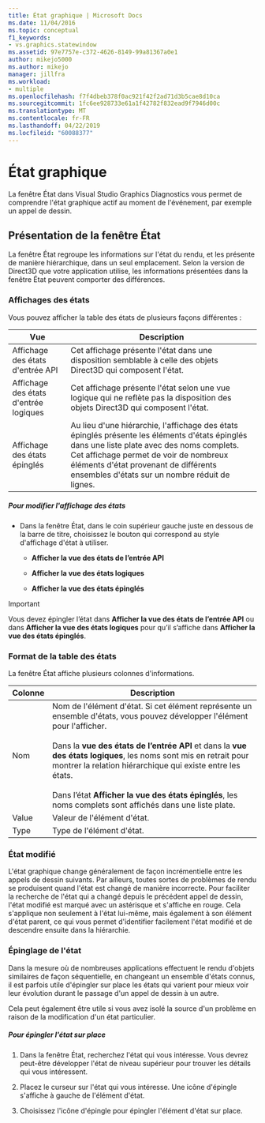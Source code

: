 ```yaml
---
title: État graphique | Microsoft Docs
ms.date: 11/04/2016
ms.topic: conceptual
f1_keywords:
- vs.graphics.statewindow
ms.assetid: 97e7757e-c372-4626-8149-99a81367a0e1
author: mikejo5000
ms.author: mikejo
manager: jillfra
ms.workload:
- multiple
ms.openlocfilehash: f7f4dbeb378f0ac921f42f2ad71d3b5cae8d10ca
ms.sourcegitcommit: 1fc6ee928733e61a1f42782f832ead9f7946d00c
ms.translationtype: MT
ms.contentlocale: fr-FR
ms.lasthandoff: 04/22/2019
ms.locfileid: "60088377"
---
```

# <a name="graphics-state"></a>État graphique
La fenêtre État dans Visual Studio Graphics Diagnostics vous permet de comprendre l'état graphique actif au moment de l'événement, par exemple un appel de dessin.

## <a name="understanding-the-state-window"></a>Présentation de la fenêtre État
 La fenêtre État regroupe les informations sur l'état du rendu, et les présente de manière hiérarchique, dans un seul emplacement. Selon la version de Direct3D que votre application utilise, les informations présentées dans la fenêtre État peuvent comporter des différences.

### <a name="state-views"></a>Affichages des états
 Vous pouvez afficher la table des états de plusieurs façons différentes :

|Vue|Description|
|----------|-----------------|
|Affichage des états d'entrée API|Cet affichage présente l'état dans une disposition semblable à celle des objets Direct3D qui composent l'état.|
|Affichage des états d'entrée logiques|Cet affichage présente l'état selon une vue logique qui ne reflète pas la disposition des objets Direct3D qui composent l'état.|
|Affichage des états épinglés|Au lieu d'une hiérarchie, l'affichage des états épinglés présente les éléments d'états épinglés dans une liste plate avec des noms complets. Cet affichage permet de voir de nombreux éléments d'état provenant de différents ensembles d'états sur un nombre réduit de lignes.|

##### <a name="to-change-the-state-view"></a>Pour modifier l'affichage des états

- Dans la fenêtre État, dans le coin supérieur gauche juste en dessous de la barre de titre, choisissez le bouton qui correspond au style d'affichage d'état à utiliser.

    - **Afficher la vue des états de l’entrée API**

    - **Afficher la vue des états logiques**

    - **Afficher la vue des états épinglés**

> [!IMPORTANT]
>  Vous devez épingler l’état dans **Afficher la vue des états de l’entrée API** ou dans **Afficher la vue des états logiques** pour qu’il s’affiche dans **Afficher la vue des états épinglés**.

### <a name="state-table-format"></a>Format de la table des états
 La fenêtre État affiche plusieurs colonnes d'informations.

|Colonne|Description|
|------------|-----------------|
|Nom|Nom de l'élément d'état. Si cet élément représente un ensemble d'états, vous pouvez développer l'élément pour l'afficher.<br /><br /> Dans la **vue des états de l’entrée API** et dans la **vue des états logiques**, les noms sont mis en retrait pour montrer la relation hiérarchique qui existe entre les états.<br /><br /> Dans l’état **Afficher la vue des états épinglés**, les noms complets sont affichés dans une liste plate.|
|Value|Valeur de l'élément d'état.|
|Type|Type de l'élément d'état.|

### <a name="changed-state"></a>État modifié
 L'état graphique change généralement de façon incrémentielle entre les appels de dessin suivants. Par ailleurs, toutes sortes de problèmes de rendu se produisent quand l'état est changé de manière incorrecte. Pour faciliter la recherche de l'état qui a changé depuis le précédent appel de dessin, l'état modifié est marqué avec un astérisque et s'affiche en rouge. Cela s'applique non seulement à l'état lui-même, mais également à son élément d'état parent, ce qui vous permet d'identifier facilement l'état modifié et de descendre ensuite dans la hiérarchie.

### <a name="pinning-state"></a>Épinglage de l'état
 Dans la mesure où de nombreuses applications effectuent le rendu d'objets similaires de façon séquentielle, en changeant un ensemble d'états connus, il est parfois utile d'épingler sur place les états qui varient pour mieux voir leur évolution durant le passage d'un appel de dessin à un autre.

 Cela peut également être utile si vous avez isolé la source d'un problème en raison de la modification d'un état particulier.

##### <a name="to-pin-state-in-place"></a>Pour épingler l'état sur place

1. Dans la fenêtre État, recherchez l'état qui vous intéresse. Vous devrez peut-être développer l'état de niveau supérieur pour trouver les détails qui vous intéressent.

2. Placez le curseur sur l'état qui vous intéresse. Une icône d'épingle s'affiche à gauche de l'élément d'état.

3. Choisissez l'icône d'épingle pour épingler l'élément d'état sur place.